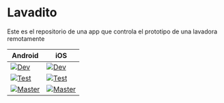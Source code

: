 # Lavadito
Este es el repositorio de una app que controla el prototipo de una lavadora remotamente

|Android|iOS|
|---|---|
|[![Dev](https://build.appcenter.ms/v0.1/apps/c295a648-2031-4cd5-a72f-eaaa5f9634a0/branches/dev/badge)](https://appcenter.ms)|[![Dev](https://build.appcenter.ms/v0.1/apps/0622734a-cd31-442c-b7a6-7db89f0a5b96/branches/dev/badge)](https://appcenter.ms)|
|[![Test](https://build.appcenter.ms/v0.1/apps/c295a648-2031-4cd5-a72f-eaaa5f9634a0/branches/test/badge)](https://appcenter.ms)|[![Test](https://build.appcenter.ms/v0.1/apps/0622734a-cd31-442c-b7a6-7db89f0a5b96/branches/test/badge)](https://appcenter.ms)|
|[![Master](https://build.appcenter.ms/v0.1/apps/c295a648-2031-4cd5-a72f-eaaa5f9634a0/branches/master/badge)](https://appcenter.ms)|[![Master](https://build.appcenter.ms/v0.1/apps/0622734a-cd31-442c-b7a6-7db89f0a5b96/branches/master/badge)](https://appcenter.ms)|

